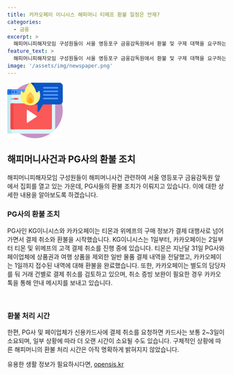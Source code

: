```yaml
---
title: 카카오페이 이니시스 해피머니 티메프 환불 일정은 언제?
categories:
  - 금융
excerpt: >
  해피머니피해자모임 구성원들이 서울 영등포구 금융감독원에서 환불 및 구제 대책을 요구하는 집회를 열었습니다. 티몬과 위메프의 결제 정보가 대형사 KG이니시스와 카카오페이로 넘어가면서 환불이 시작되었는데, 해피머니는 아직 환불이 불확실한 상황입니다. 금융권에 따르면 PG업계 1위인 KG이니시스와 카카오페이는 환불 작업을 진행 중이며, 관계 당국은 물품 정보를 빠르게 전달하고 있습니다. 피해자들은 해피머니를 통한 결제로 인한 피해를 호소하며, 관련 기업들도 조치를 취하고 있습니다.
feature_text: >
  해피머니피해자모임 구성원들이 서울 영등포구 금융감독원에서 환불 및 구제 대책을 요구하는 집회를 열었습니다. 티몬과 위메프의 결제 정보가 대형사 KG이니시스와 카카오페이로 넘어가면서 환불이 시작되었는데, 해피머니는 아직 환불이 불확실한 상황입니다. 금융권에 따르면 PG업계 1위인 KG이니시스와 카카오페이는 환불 작업을 진행 중이며, 관계 당국은 물품 정보를 빠르게 전달하고 있습니다. 피해자들은 해피머니를 통한 결제로 인한 피해를 호소하며, 관련 기업들도 조치를 취하고 있습니다.
image: '/assets/img/newspaper.png'
---
```


<p><img src="/assets/img/news.png" alt="rentncar 속보" /></p>

<h2 data-ke-size="size26">해피머니사건과 PG사의 환불 조치</h2>

<p data-ke-size="size16">해피머니피해자모임 구성원들이 해피머니사건 관련하여 서울 영등포구 금융감독원 앞에서 집회를 열고 있는 가운데, PG사들의 환불 조치가 이뤄지고 있습니다. 이에 대한 상세한 내용을 알아보도록 하겠습니다.</p>

<h3>PG사의 환불 조치</h3>

<p data-ke-size="size16">PG사인 KG이니시스와 카카오페이는 티몬과 위메프의 구매 정보가 결제 대행사로 넘어가면서 결제 취소와 환불을 시작했습니다. KG이니시스는 1일부터, 카카오페이는 2일부터 티몬 및 위메프의 고객 결제 취소를 진행 중에 있습니다. 티몬은 지난달 31일 PG사와 페이업체에 상품권과 여행 상품을 제외한 일반 물품 결제 내역을 전달했고, 카카오페이는 1일까지 접수된 내역에 대해 환불을 완료했습니다. 또한, 카카오페이는 별도의 담당자를 둬 거래 건별로 결제 취소를 검토하고 있으며, 취소 증빙 보완이 필요한 경우 카카오톡을 통해 안내 메시지를 보내고 있습니다.</p><br>

<h3>환불 처리 시간</h3>
<p data-ke-size="size16">한편, PG사 및 페이업체가 신용카드사에 결제 취소를 요청하면 카드사는 보통 2~3일이 소요되며, 일부 상황에 따라 더 오랜 시간이 소요될 수도 있습니다. 구체적인 상황에 따른 해피머니의 환불 처리 시간은 아직 명확하게 밝혀지지 않았습니다.</p>
유용한 생활 정보가 필요하시다면, <a href="https://opensis.kr" rel="dofollow">opensis.kr</a>


